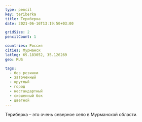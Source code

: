 ```yaml
---
type: pencil
key: teriberka
title: Териберка
date: 2021-06-16T13:19:50+03:00

gridSize: 2
pencilCount: 1

countries: Россия
cities: Мурманск
latlng: 69.183052, 35.126269
geo: RUS

tags:
  - без резинки
  - заточенный
  - круглый
  - город
  - нестандартный
  - скошенный бок
  - цветной
---
```


Териберка – это очень северное село в Мурманской области.
